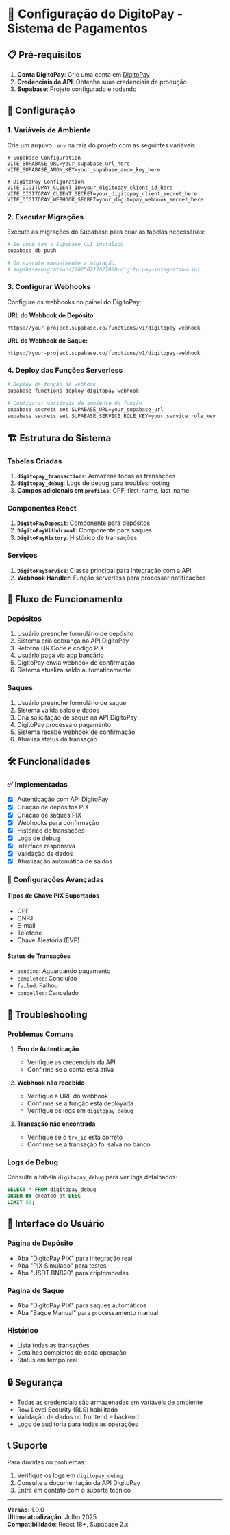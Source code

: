 # 🚀 Configuração do DigitoPay - Sistema de Pagamentos

## 📋 Pré-requisitos

1. **Conta DigitoPay**: Crie uma conta em [DigitoPay](https://digitopay.com.br)
2. **Credenciais da API**: Obtenha suas credenciais de produção
3. **Supabase**: Projeto configurado e rodando

## 🔧 Configuração

### 1. Variáveis de Ambiente

Crie um arquivo `.env` na raiz do projeto com as seguintes variáveis:

```env
# Supabase Configuration
VITE_SUPABASE_URL=your_supabase_url_here
VITE_SUPABASE_ANON_KEY=your_supabase_anon_key_here

# DigitoPay Configuration
VITE_DIGITOPAY_CLIENT_ID=your_digitopay_client_id_here
VITE_DIGITOPAY_CLIENT_SECRET=your_digitopay_client_secret_here
VITE_DIGITOPAY_WEBHOOK_SECRET=your_digitopay_webhook_secret_here
```

### 2. Executar Migrações

Execute as migrações do Supabase para criar as tabelas necessárias:

```bash
# Se você tem o Supabase CLI instalado
supabase db push

# Ou execute manualmente a migração:
# supabase/migrations/20250717022000-digito-pay-integration.sql
```

### 3. Configurar Webhooks

Configure os webhooks no painel do DigitoPay:

**URL do Webhook de Depósito:**
```
https://your-project.supabase.co/functions/v1/digitopay-webhook
```

**URL do Webhook de Saque:**
```
https://your-project.supabase.co/functions/v1/digitopay-webhook
```

### 4. Deploy das Funções Serverless

```bash
# Deploy da função de webhook
supabase functions deploy digitopay-webhook

# Configurar variáveis de ambiente da função
supabase secrets set SUPABASE_URL=your_supabase_url
supabase secrets set SUPABASE_SERVICE_ROLE_KEY=your_service_role_key
```

## 🏗️ Estrutura do Sistema

### Tabelas Criadas

1. **`digitopay_transactions`**: Armazena todas as transações
2. **`digitopay_debug`**: Logs de debug para troubleshooting
3. **Campos adicionais em `profiles`**: CPF, first_name, last_name

### Componentes React

1. **`DigitoPayDeposit`**: Componente para depósitos
2. **`DigitoPayWithdrawal`**: Componente para saques
3. **`DigitoPayHistory`**: Histórico de transações

### Serviços

1. **`DigitoPayService`**: Classe principal para integração com a API
2. **Webhook Handler**: Função serverless para processar notificações

## 🔄 Fluxo de Funcionamento

### Depósitos
1. Usuário preenche formulário de depósito
2. Sistema cria cobrança na API DigitoPay
3. Retorna QR Code e código PIX
4. Usuário paga via app bancário
5. DigitoPay envia webhook de confirmação
6. Sistema atualiza saldo automaticamente

### Saques
1. Usuário preenche formulário de saque
2. Sistema valida saldo e dados
3. Cria solicitação de saque na API DigitoPay
4. DigitoPay processa o pagamento
5. Sistema recebe webhook de confirmação
6. Atualiza status da transação

## 🛠️ Funcionalidades

### ✅ Implementadas
- [x] Autenticação com API DigitoPay
- [x] Criação de depósitos PIX
- [x] Criação de saques PIX
- [x] Webhooks para confirmação
- [x] Histórico de transações
- [x] Logs de debug
- [x] Interface responsiva
- [x] Validação de dados
- [x] Atualização automática de saldos

### 🔧 Configurações Avançadas

#### Tipos de Chave PIX Suportados
- CPF
- CNPJ
- E-mail
- Telefone
- Chave Aleatória (EVP)

#### Status de Transações
- `pending`: Aguardando pagamento
- `completed`: Concluído
- `failed`: Falhou
- `cancelled`: Cancelado

## 🐛 Troubleshooting

### Problemas Comuns

1. **Erro de Autenticação**
   - Verifique as credenciais da API
   - Confirme se a conta está ativa

2. **Webhook não recebido**
   - Verifique a URL do webhook
   - Confirme se a função está deployada
   - Verifique os logs em `digitopay_debug`

3. **Transação não encontrada**
   - Verifique se o `trx_id` está correto
   - Confirme se a transação foi salva no banco

### Logs de Debug

Consulte a tabela `digitopay_debug` para ver logs detalhados:

```sql
SELECT * FROM digitopay_debug 
ORDER BY created_at DESC 
LIMIT 50;
```

## 📱 Interface do Usuário

### Página de Depósito
- Aba "DigitoPay PIX" para integração real
- Aba "PIX Simulado" para testes
- Aba "USDT BNB20" para criptomoedas

### Página de Saque
- Aba "DigitoPay PIX" para saques automáticos
- Aba "Saque Manual" para processamento manual

### Histórico
- Lista todas as transações
- Detalhes completos de cada operação
- Status em tempo real

## 🔒 Segurança

- Todas as credenciais são armazenadas em variáveis de ambiente
- Row Level Security (RLS) habilitado
- Validação de dados no frontend e backend
- Logs de auditoria para todas as operações

## 📞 Suporte

Para dúvidas ou problemas:
1. Verifique os logs em `digitopay_debug`
2. Consulte a documentação da API DigitoPay
3. Entre em contato com o suporte técnico

---

**Versão**: 1.0.0  
**Última atualização**: Julho 2025  
**Compatibilidade**: React 18+, Supabase 2.x 